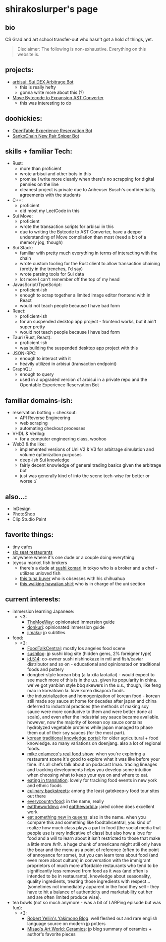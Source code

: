 # shirakoslurper's page

## bio

CS Grad and art school transfer-out who hasn't got a hold of things, yet.

> Disclaimer: The following is non-exhaustive. Everything on this website is.

## projects:

- [arbisui: Sui DEX Arbitrage Bot](https://github.com/shirakoslurper/arbisui)
    - this is really hefty
    - gonna write more about this (?)
- [Move Bytecode to Expansion AST Converter](https://github.com/shirakoslurper/move/tree/main/language/move-bytecode-prover)
    - this was interesting to do


## doohickies:

- [OpenTable Experience Reservation Bot](https://github.com/shirakoslurper/tablehog)
- [SankoChain New Pair Sniper Bot](https://github.com/shirakoslurper/skyper)


## skills + familiar Tech:

- Rust: 
    - more than proficient
    - wrote arbisui and other bots in this
    - promise I write more cleanly when there's no scrapping for digital pennies on the line
    - cleanest project is private due to Anheuser Busch's confidentiality agreements with the students
- C++: 
    - proficient
    - did most my LeetCode in this
- Sui Move:
    - proficient
    - wrote the transaction scripts for arbisui in this
    - due to writing the Bytcode to AST Converter, have a deeper understanding of Move compilation than most (need a bit of a memory jog, though)
- Sui Stack:
    - familiar with pretty much everything in terms of interacting with the chain
    - wrote custom tooling for the Rust client to allow transaction chaining (pretty in the trenches, I'd say)
    - wrote parsing tools for Sui data
    - lot more I can't remember off the top of my head
- JavasScript/TypeScript: 
    - proficient-ish 
    - enough to scrap together a limited image editor frontend with in React
    - would not teach people because I have bad form
- React: 
    - proficient-ish
    - for an suspended desktop app project - frontend works, but it ain't super pretty
    - would not teach people because I have bad form
- Tauri (Rust, React): 
    - proficient-ish
    - was building the suspended desktop app project with this
- JSON-RPC: 
    - enough to interact with it 
    - heavily utilized in arbisui (transaction endpoint)
- GraphQL: 
    - enough to query
    - used in a upgraded version of arbisui in a private repo and the Opentable Experience Reservation Bot


## familiar domains-ish:

- reservation botting + checkout: 
    - API Reverse Engineering
    - web scraping
    - automating checkout processes
- VHDL & Verilog: 
    - for a computer engineering class, woohoo
- Web3 & the like: 
    - implemented versions of Uni V2 & V3 for arbitrage simulation and volume optimization purposes
    - deep-ish Sui knowledge
    - fairly decent knowledge of general trading basics given the arbitrage bot
    - just was generally kind of into the scene tech-wise for better or worse :/


## also...:

- InDesign
- PhotoShop
- Clip Studio Paint


## favorite things:

- tiny cafes
- [six seat restaurants](https://www.instagram.com/licchios.osaka?utm_source=ig_web_button_share_sheet&igsh=ZDNlZDc0MzIxNw==)
- anywhere where it's one dude or a couple doing everything
- toyosu market fish brokers
    - there's a dude at [sushi komari](https://www.instagram.com/sushi_comari?utm_source=ig_web_button_share_sheet&igsh=ZDNlZDc0MzIxNw==) in tokyo who is a broker and a chef - utilizes unloved fish
    - [this tuna buyer](https://www.instagram.com/maguro.fujita?utm_source=ig_web_button_share_sheet&igsh=ZDNlZDc0MzIxNw==) who is obsesses with his chihuahua
    - [this walking hawaiian shirt](https://www.instagram.com/yoshiyuk_katsube?utm_source=ig_web_button_share_sheet&igsh=ZDNlZDc0MzIxNw==)  who is in charge of the uni section


## current interests:

- immersion learning Japanese:
    - <3: 
        - [TheMoeWay](https://learnjapanese.moe): opinionated immersion guide
        - [donkuri](https://donkuri.github.io/learn-japanese/): opinionated immersion guide
        - [jimaku](https://jimaku.cc/): jp subtitles
- food:
    - <3: 
        - [FoodTalkCentral](https://www.foodtalkcentral.com): mostly los angeles food scene
        - [sushilog](https://sushi-blog.com): jp sushi blog site (hidden gems, 2% foreigner type)
        - [jd.514](https://www.instagram.com/jd.514/?utm_source=ig_web_button_share_sheet): co-owner sushi nishinokaze in mtl and fish/caviar distributor and so on - educational and opinionated on traditional foods and pottery
        - dongbei-style korean bbq (a la xita laotaitai) - would expect to see much more of this is in the u.s. given its popularity in china. we've got yanbian style bbq skewers in the u.s., though, like feng mao in koreatown la. love korea disapora foods.
        - the industrialization and homogenization of korean food - korean still made soy sauce at home for decades after japan and china deferred to industrial practices (the methods of making soy sauce were more conducive to them and were better done at scale), and even after the industrial soy sauce became available. however, now the majority of korean soy sauce contains hydrolyzed vegetable proteins while japan managed to phase them out of their soy sauces (for the most part).
        - [korean traditional knowledge portal](https://koreantk.com): for older agricultural + food knowledge. so many variations on doenjang. also a lot of regional foods.
        - [mike colameco's real food show](https://www.youtube.com/@MikeColamecosRealFoodShow): when you're exploring a restaurant scene it's good to explore what it was like before your time. it's all chefs talk about on podacast lmao. tracing lineages and tracking developments helps you develop some intuition when choosing what to keep your eye on and where to eat.
        - [eating in translation](https://www.eatingintranslation.com): lovely for tracking food events in new york and ethnic foods
        - [culinary backstreets](https://culinarybackstreets.com/food-tours/queens/): among the least gatekeep-y food tour sites out there
        - [everycountryfood](https://everycountryfoodnyc.com): in the name, really
        - [eattheworldnyc](http://www.eattheworldnyc.com) and [eattheworldla](http://www.eattheworldla.com): jared cohee does excellent work
        - [eat something new in queens](https://www.facebook.com/groups/228217388961700/): also in the name. when you compare this and something like foodtalkcentral, you kind of realize how much class plays a part in food (the social media that people use is very indicative of class) but also how a love for food and a will to learn about it isn't restricted to those that make a little more お金. a huge chunk of americans might still only have the bear and the menu as a point of reference (often to the point of annoyance for some), but you can learn tons about food (and even more about culture) in conversation with the immigrant proprietors of much more affordable restaurants who tend to be significantly less removed from food as it was (and often is intended to be in restaurants). knowledge about seasonality, quality ingredients, treating those ingredients with respect... (sometimes not immediately apparent in the food they sell - they have to hit a balance of authenticity and marketability out her and are often limited produce wise).
- tea bowls (not so much anymore - was a bit of LARPing episode but was fun):
    - <3:
        - [Robert Yellin's Yakimono Blog](http://www.e-yakimono.net): well fleshed out and rare english language source on modern jp potters
        - [Misao's Art World: Ceramics](https://www.neuartro.net/陶磁器/): jp blog summary of ceramics + author's favorite pieces